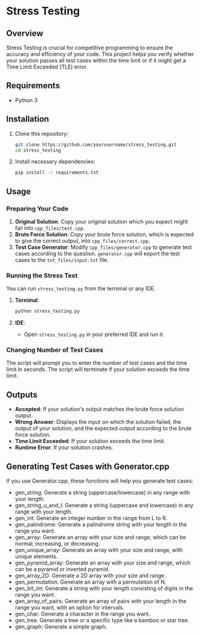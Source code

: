 # Stress Testing

## Overview

Stress Testing is crucial for competitive programming to ensure the accuracy and efficiency of your code. This project helps you verify whether your solution passes all test cases within the time limit or if it might get a Time Limit Exceeded (TLE) error.

## Requirements

- Python 3

## Installation

1. Clone this repository:

    ```bash
    git clone https://github.com/yourusername/stress_testing.git
    cd stress_testing
    ```

2. Install necessary dependencies:

    ```bash
    pip install -r requirements.txt
    ```

## Usage

### Preparing Your Code

1. **Original Solution**: Copy your original solution which you expect might fail into `cpp_files/test.cpp`.
2. **Brute Force Solution**: Copy your brute force solution, which is expected to give the correct output, into `cpp_files/correct.cpp`.
3. **Test Case Generator**: Modify `cpp_files/generator.cpp` to generate test cases according to the question. `generator.cpp` will export the test cases to the `txt_files/input.txt` file.

### Running the Stress Test

You can run `stress_testing.py` from the terminal or any IDE.

1. **Terminal**:

    ```bash
    python stress_testing.py
    ```

2. **IDE**:
    - Open `stress_testing.py` in your preferred IDE and run it.

### Changing Number of Test Cases

The script will prompt you to enter the number of test cases and the time limit in seconds. The script will terminate if your solution exceeds the time limit.

## Outputs

- **Accepted**: If your solution's output matches the brute force solution output.
- **Wrong Answer**: Displays the input on which the solution failed, the output of your solution, and the expected output according to the brute force solution.
- **Time Limit Exceeded**: If your solution exceeds the time limit.
- **Runtime Error**: If your solution crashes.

## Generating Test Cases with Generator.cpp

If you use Generator.cpp, these functions will help you generate test cases:

- gen_string: Generate a string (uppercase/lowercase) in any range with your length.
- gen_string_u_and_l: Generate a string (uppercase and lowercase) in any range with your length.
- gen_int: Generate an integer number in the range from L to R.
- gen_palindrome: Generate a palindrome string with your length in the range you want.
- gen_array: Generate an array with your size and range, which can be normal, increasing, or decreasing.
- gen_unique_array: Generate an array with your size and range, with unique elements.
- gen_pyramid_array: Generate an array with your size and range, which can be a pyramid or inverted pyramid.
- gen_array_2D: Generate a 2D array with your size and range.
- gen_permutation: Generate an array with a permutation of N.
- gen_bit_int: Generate a string with your length consisting of digits in the range you want.
- gen_array_of_pairs: Generate an array of pairs with your length in the range you want, with an option for intervals.
- gen_char: Generate a character in the range you want.
- gen_tree: Generate a tree or a specific type like a bamboo or star tree.
- gen_graph: Generate a simple graph.
